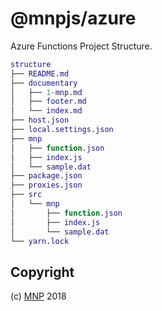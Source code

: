 # @mnpjs/azure

Azure Functions Project Structure.

```m
structure
├── README.md
├── documentary
│   ├── 1-mnp.md
│   ├── footer.md
│   └── index.md
├── host.json
├── local.settings.json
├── mnp
│   ├── function.json
│   ├── index.js
│   └── sample.dat
├── package.json
├── proxies.json
├── src
│   └── mnp
│       ├── function.json
│       ├── index.js
│       └── sample.dat
└── yarn.lock
```



## Copyright

(c) [MNP][1] 2018

[1]: https://mnpjs.org